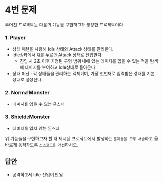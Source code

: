 # 4번 문제

주어진 프로젝트는 다음의 기능을 구현하고자 생성한 프로젝트이다.

### 1. Player
- 상태 패턴을 사용해 Idle 상태와 Attack 상태를 관리한다.
- Idle상태에서 Q를 누르면 Attack 상태로 진입한다
  - 진입 시 2초 이후 지정된 구형 범위 내에 있는 데미지를 입을 수 있는 적을 탐색해 데미지를 부여하고 Idle상태로 돌아온다
- 상태 머신 : 각 상태들을 관리하는 객체이며, 가장 첫번째로 입력받은 상태를 기본 상태로 설정한다.

### 2. NormalMonster
- 데미지를 입을 수 있는 몬스터

### 3. ShieldeMonster
- 데미지를 입지 않는 몬스터

위 기능들을 구현하고자 할 때
제시된 프로젝트에서 발생하는 `문제들을 모두 서술`하고 올바르게 동작하도록 `소스코드를 개선`하시오.

## 답안
- 공격하고서 Idle 진입이 안됨
